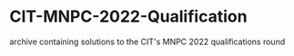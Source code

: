 # CIT-MNPC-2022-Qualification
archive containing solutions to the CIT's MNPC 2022 qualifications round
